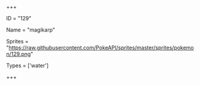 




+++

ID = "129"

Name = "magikarp"

Sprites = "https://raw.githubusercontent.com/PokeAPI/sprites/master/sprites/pokemon/129.png"

Types = ['water']

+++

